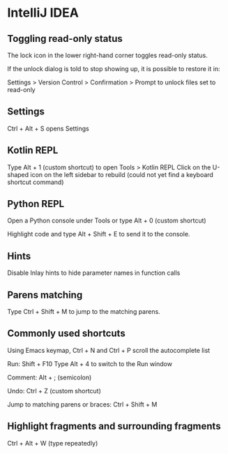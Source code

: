 # IntelliJ IDEA

## Toggling read-only status

The lock icon in the lower right-hand corner toggles read-only status.

If the unlock dialog is told to stop showing up, it is possible to restore it in:

Settings > Version Control > Confirmation > Prompt to unlock files set to read-only

## Settings

Ctrl + Alt + S opens Settings

## Kotlin REPL

Type Alt + 1 (custom shortcut) to open Tools > Kotlin REPL
Click on the U-shaped icon on the left sidebar to rebuild (could not yet find a keyboard shortcut command)


## Python REPL

Open a Python console under Tools or type Alt + 0 (custom shortcut)

Highlight code and type Alt + Shift + E to send it to the console.

## Hints

Disable Inlay hints to hide parameter names in function calls

## Parens matching

Type Ctrl + Shift + M to jump to the matching parens.

## Commonly used shortcuts

Using Emacs keymap, Ctrl + N and Ctrl + P scroll the autocomplete list

Run: Shift + F10
Type Alt + 4 to switch to the Run window

Comment: Alt + ; (semicolon)

Undo: Ctrl + Z (custom shortcut)

Jump to matching parens or braces: Ctrl + Shift + M

## Highlight fragments and surrounding fragments

Ctrl + Alt + W (type repeatedly)